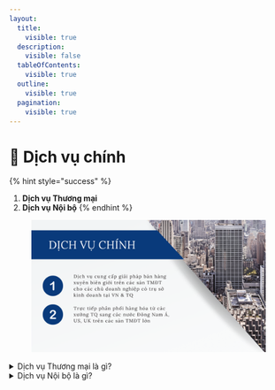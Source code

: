 ```yaml
---
layout:
  title:
    visible: true
  description:
    visible: false
  tableOfContents:
    visible: true
  outline:
    visible: true
  pagination:
    visible: true
---
```


# 📌 Dịch vụ chính

{% hint style="success" %}
1. **Dịch vụ Thương mại**
2. **Dịch vụ Nội bộ**
{% endhint %}

<figure><img src="../.gitbook/assets/New Project (2).png" alt=""><figcaption></figcaption></figure>

<details>

<summary>Dịch vụ Thương mại là gì?</summary>

Dịch vụ cung cấp cho khách hàng tại VN và TQ các giải pháp kinh doanh xuyên biên giới trên Taobao, 1688, Tmall, Shopee, Lazada, Shopify, Tiktok (Douyin)…



</details>

<details>

<summary>Dịch vụ Nội bộ là gì?</summary>

Trực tiếp phân phối hàng hóa từ các xưởng TQ sang các nước Đông Nam Á, US, UK trên các sàn TMĐT lớn

</details>
